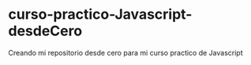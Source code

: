 # curso-practico-Javascript-desdeCero
Creando mi repositorio desde cero para mi curso practico de Javascript
